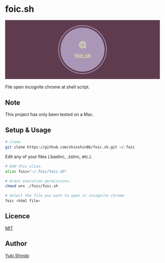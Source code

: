 # foic.sh

![Logo](./images/logo.png)

File open incognite chrome at shell script.

## Note

This project has only been tested on a Mac.

## Setup & Usage

```sh
# clone
git clone https://github.com/shinshin86/foic.sh.git ~/.foic
```

Edit any of your files (.bashrc, .zshrc, etc.).

```sh
# Add this alias.
alias foic="~/.foic/foic.sh"
```

```sh
# Grant execution permissions.
chmod u+x ./foic/foic.sh
```

```sh
# Select the file you want to open in incognite chrome.
foic <html file>
```

## Licence

[MIT](https://github.com/shinshin86/foic.sh/blob/main/LICENSE)

## Author

[Yuki Shindo](https://shinshin86.com/en)